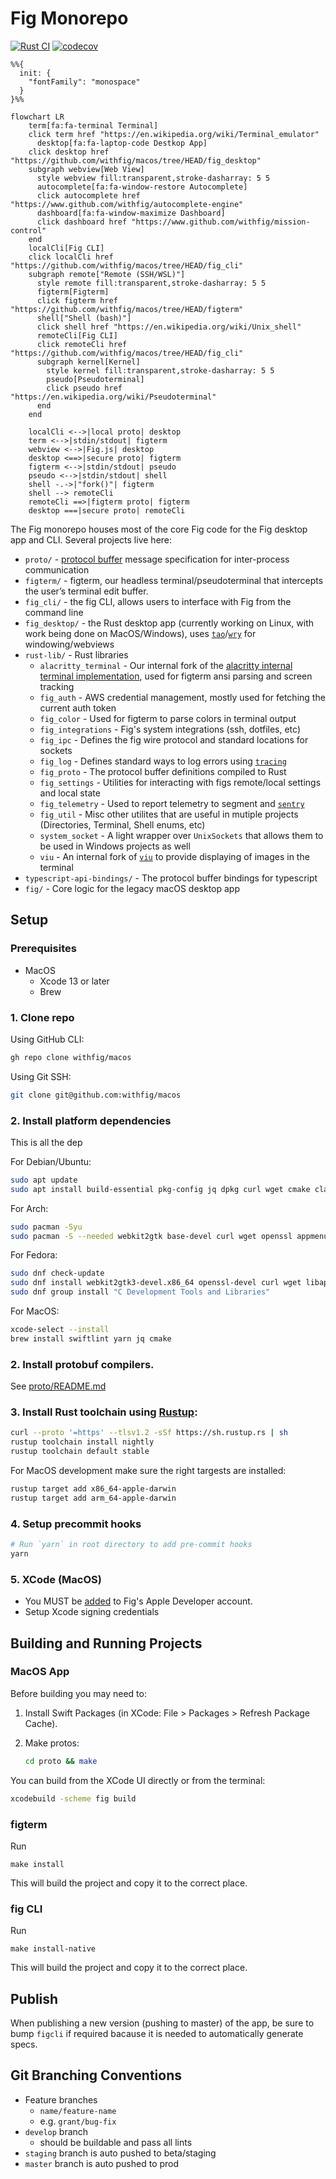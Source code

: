 # Fig Monorepo

[![Rust CI](https://github.com/withfig/macos/actions/workflows/rust-ci.yaml/badge.svg?branch=develop)](https://github.com/withfig/macos/actions/workflows/rust-ci.yaml)
[![codecov](https://codecov.io/gh/withfig/macos/branch/develop/graph/badge.svg?token=EFRYMRH32O)](https://codecov.io/gh/withfig/macos)

```mermaid
%%{
  init: {
    "fontFamily": "monospace"
  }
}%%

flowchart LR
    term[fa:fa-terminal Terminal]
    click term href "https://en.wikipedia.org/wiki/Terminal_emulator"
      desktop[fa:fa-laptop-code Destkop App]
    click desktop href "https://github.com/withfig/macos/tree/HEAD/fig_desktop"
    subgraph webview[Web View]
      style webview fill:transparent,stroke-dasharray: 5 5
      autocomplete[fa:fa-window-restore Autocomplete]
      click autocomplete href "https://www.github.com/withfig/autocomplete-engine"
      dashboard[fa:fa-window-maximize Dashboard]
      click dashboard href "https://www.github.com/withfig/mission-control"
    end
    localCli[Fig CLI]
    click localCli href "https://github.com/withfig/macos/tree/HEAD/fig_cli"
    subgraph remote["Remote (SSH/WSL)"]
      style remote fill:transparent,stroke-dasharray: 5 5
      figterm[Figterm]
      click figterm href "https://github.com/withfig/macos/tree/HEAD/figterm"
      shell["Shell (bash)"]
      click shell href "https://en.wikipedia.org/wiki/Unix_shell"
      remoteCli[Fig CLI]
      click remoteCli href "https://github.com/withfig/macos/tree/HEAD/fig_cli"
      subgraph kernel[Kernel]
        style kernel fill:transparent,stroke-dasharray: 5 5
        pseudo[Pseudoterminal]
        click pseudo href "https://en.wikipedia.org/wiki/Pseudoterminal"
      end
    end

    localCli <-->|local proto| desktop
    term <-->|stdin/stdout| figterm
    webview <-->|Fig.js| desktop
    desktop <==>|secure proto| figterm 
    figterm <-->|stdin/stdout| pseudo
    pseudo <-->|stdin/stdout| shell
    shell -.->|"fork()"| figterm
    shell --> remoteCli
    remoteCli ==>|figterm proto| figterm
    desktop ===|secure proto| remoteCli
```

The Fig monorepo houses most of the core Fig code for the Fig desktop app
and CLI. Several projects live here:

- `proto/` - [protocol buffer](https://developers.google.com/protocol-buffers/) message specification for inter-process communication
- `figterm/` - figterm, our headless terminal/pseudoterminal that intercepts the user’s terminal edit buffer.
- `fig_cli/` - the fig CLI, allows users to interface with Fig from the command line
- `fig_desktop/` - the Rust desktop app (currently working on Linux, with work being done on MacOS/Windows), uses [`tao`](https://docs.rs/tao/latest/tao/)/[`wry`](https://docs.rs/wry/latest/wry/) for windowing/webviews
- `rust-lib/` - Rust libraries
    - `alacritty_terminal` - Our internal fork of the [alacritty internal terminal implementation](https://github.com/alacritty/alacritty/tree/master/alacritty_terminal), used for figterm ansi parsing and screen tracking
    - `fig_auth` - AWS credential management, mostly used for fetching the current auth token
    - `fig_color` - Used for figterm to parse colors in terminal output
    - `fig_integrations` - Fig's system integrations (ssh, dotfiles, etc)
    - `fig_ipc` - Defines the fig wire protocol and standard locations for sockets
    - `fig_log` - Defines standard ways to log errors using [`tracing`](https://docs.rs/tracing/latest/tracing/)
    - `fig_proto` - The protocol buffer definitions compiled to Rust
    - `fig_settings` - Utilities for interacting with figs remote/local settings and local state
    - `fig_telemetry` - Used to report telemetry to segment and [`sentry`](https://docs.rs/sentry/latest/sentry/)
    - `fig_util` - Misc other utilites that are useful in mutiple projects (Directories, Terminal, Shell enums, etc)
    - `system_socket` - A light wrapper over `UnixSockets` that allows them to be used in Windows projects as well
    - `viu` - An internal fork of [`viu`](https://github.com/atanunq/viu) to provide displaying of images in the terminal
- `typescript-api-bindings/` - The protocol buffer bindings for typescript
- `fig/` - Core logic for the legacy macOS desktop app

## Setup

### Prerequisites 

- MacOS
  - Xcode 13 or later
  - Brew

### 1. Clone repo

Using GitHub CLI:

```bash
gh repo clone withfig/macos
```

Using Git SSH:
```bash
git clone git@github.com:withfig/macos
```

### 2. Install platform dependencies

This is all the dep

For Debian/Ubuntu:

```bash
sudo apt update
sudo apt install build-essential pkg-config jq dpkg curl wget cmake clang libssl-dev libgtk-3-dev libayatana-appindicator3-dev librsvg2-dev libdbus-1-dev libwebkit2gtk-4.0-dev valac libibus-1.0-dev libglib2.0-dev sqlite3
```

For Arch:

```bash
sudo pacman -Syu
sudo pacman -S --needed webkit2gtk base-devel curl wget openssl appmenu-gtk-module gtk3 libappindicator-gtk3 librsvg libvips cmake jq pkgconf
```

For Fedora:

```bash
sudo dnf check-update
sudo dnf install webkit2gtk3-devel.x86_64 openssl-devel curl wget libappindicator-gtk3 librsvg2-devel jq
sudo dnf group install "C Development Tools and Libraries"
```

For MacOS:

```bash
xcode-select --install
brew install swiftlint yarn jq cmake
```

### 2. Install protobuf compilers.

See [proto/README.md](https://github.com/withfig/macos/blob/develop/proto/README.md)

### 3. Install Rust toolchain using [Rustup](https://rustup.rs): 

```bash
curl --proto '=https' --tlsv1.2 -sSf https://sh.rustup.rs | sh
rustup toolchain install nightly
rustup toolchain default stable
```

For MacOS development make sure the right targests are installed:

```bash
rustup target add x86_64-apple-darwin
rustup target add arm_64-apple-darwin
```

### 4. Setup precommit hooks

```bash
# Run `yarn` in root directory to add pre-commit hooks
yarn
```

### 5. XCode (MacOS)
 - You MUST be [added](https://appstoreconnect.apple.com/access/users) to Fig's Apple Developer account. 
 - Setup Xcode signing credentials

## Building and Running Projects

### MacOS App

Before building you may need to:

1. Install Swift Packages (in XCode: File > Packages > Refresh Package Cache).

2. Make protos:
   ```bash
   cd proto && make
   ```

You can build from the XCode UI directly or from the terminal:
```bash
xcodebuild -scheme fig build
```

### figterm

Run
```
make install
```
This will build the project and copy it to the correct place.

### fig CLI

Run
```
make install-native
```
This will build the project and copy it to the correct place.

## Publish 

When publishing a new version (pushing to master) of the app, be sure to bump `figcli` if required bacause it is needed to automatically generate specs.


## Git Branching Conventions

- Feature branches
    - `name/feature-name`
    - e.g. `grant/bug-fix`
- `develop` branch 
  - should be buildable and pass all lints
- `staging` branch is auto pushed to beta/staging
- `master` branch is auto pushed to prod

